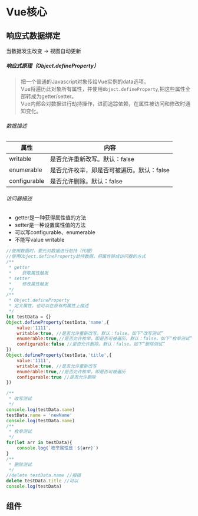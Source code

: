 # Vue核心
## 响应式数据绑定
当数据发生改变 -> 视图自动更新  
##### 响应式原理（Object.defineProperty）  
> 把一个普通的Javascript对象传给Vue实例的data选项。  
Vue将遍历此对象所有属性，并使用`Object.defineProperty`,把这些属性全部转成为getter/setter。  
Vue内部会对数据进行劫持操作，进而追踪依赖，在属性被访问和修改时通知变化。  
###### 数据描述  
| 属性 | 内容 |
|---|---|
| writable | 是否允许重新改写。默认：false |
| enumerable | 是否允许枚举，即是否可被遍历。默认：false |
| configurable | 是否允许删除。默认：false |

###### 访问器描述  
* getter是一种获得属性值的方法  
* setter是一种设置属性值的方法
* 可以写configurable、enumerable
* 不能写value writable
``` javascript
//使用数据时，要先对数据进行劫持（代理）
//使用Object.defineProperty劫持数据，把属性转成访问器的方式
/**
 * getter
 *    获取属性触发
 * setter
 *    修改属性触发
 */
/**
 * Object.defineProperty
 * 定义属性，也可以在原有的属性上描述
 */
let testData = {}
Object.defineProperty(testData,'name',{
    value:'1111',
    writable:true, //是否允许重新改写。默认：false。如下“改写测试”
    enumerable:true,//是否允许枚举，即是否可被遍历。默认：false。如下“枚举测试”
    configurable:false //是否允许删除。默认：false。如下“删除测试”
})
Object.defineProperty(testData,'title',{
    value:'1111',
    writable:true, //是否允许重新改写
    enumerable:true,//是否允许枚举，即是否可被遍历
    configurable:true //是否允许删除
})

/**
 * 改写测试
 */
console.log(testData.name)
testData.name = 'newName'
console.log(testData.name)
/**
 * 枚举测试
 */
for(let arr in testData){
    console.log(`枚举属性是：${arr}`)
}
/**
 * 删除测试
 */
//delete testData.name //报错
delete testData.title //可以
console.log(testData)
```
## 组件
